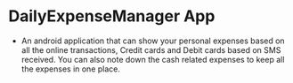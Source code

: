 # DailyExpenseManager App

- An android application that can show your personal expenses based on all the online transactions, Credit cards and Debit cards based on SMS received. You can also note down the cash related expenses to keep all the expenses in one place.